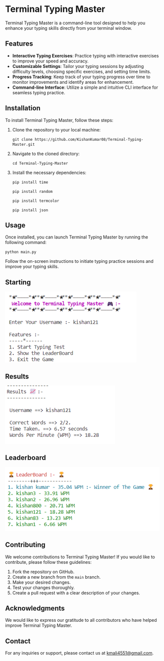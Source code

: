 
# Terminal Typing Master

Terminal Typing Master is a command-line tool designed to help you enhance your typing skills directly from your terminal window.

## Features

- **Interactive Typing Exercises**: Practice typing with interactive exercises to improve your speed and accuracy.
- **Customizable Settings**: Tailor your typing sessions by adjusting difficulty levels, choosing specific exercises, and setting time limits.
- **Progress Tracking**: Keep track of your typing progress over time to monitor improvements and identify areas for enhancement.
- **Command-line Interface**: Utilize a simple and intuitive CLI interface for seamless typing practice.

## Installation

To install Terminal Typing Master, follow these steps:

1. Clone the repository to your local machine:

    ```
    git clone https://github.com/KishanKumar08/Terminal-Typing-Master.git
    ```
2. Navigate to the cloned directory:

    ```
    cd Terminal-Typing-Master
    ```

3. Install the necessary dependencies:

    ```
    pip install time
    ```
    ```
    pip install random
    ```
    ```
    pip install termcolor
    ```
    ```
    pip install json
    ```

## Usage

Once installed, you can launch Terminal Typing Master by running the following command:

```
python main.py
```

Follow the on-screen instructions to initiate typing practice sessions and improve your typing skills.

## Starting
![Intro](images/starting.png)

## Results
![Results](images/results.png)

## Leaderboard
![Leaderboard](images/leaderboard.png)

## Contributing

We welcome contributions to Terminal Typing Master! If you would like to contribute, please follow these guidelines:

1. Fork the repository on GitHub.
2. Create a new branch from the `main` branch.
3. Make your desired changes.
4. Test your changes thoroughly.
5. Create a pull request with a clear description of your changes.


## Acknowledgments

We would like to express our gratitude to all contributors who have helped improve Terminal Typing Master.

## Contact

For any inquiries or support, please contact us at [kmali4551@gmail.com](mailto:kmali4551@gmail.com).
